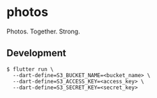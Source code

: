 # photos

Photos. Together. Strong.

## Development

```
$ flutter run \
  --dart-define=S3_BUCKET_NAME=<bucket_name> \
  --dart-define=S3_ACCESS_KEY=<access_key> \
  --dart-define=S3_SECRET_KEY=<secret_key>
```